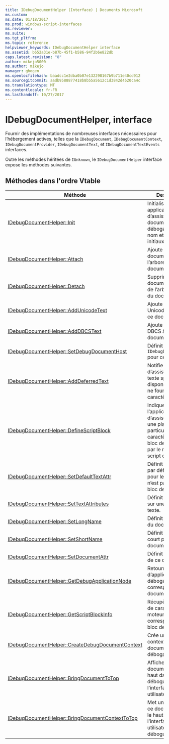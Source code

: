 ```yaml
---
title: IDebugDocumentHelper (Interface) | Documents Microsoft
ms.custom: 
ms.date: 01/18/2017
ms.prod: windows-script-interfaces
ms.reviewer: 
ms.suite: 
ms.tgt_pltfrm: 
ms.topic: reference
helpviewer_keywords: IDebugDocumentHelper interface
ms.assetid: b652a31e-b87b-45f1-b586-94f2b6e822db
caps.latest.revision: "8"
author: mikejo5000
ms.author: mikejo
manager: ghogen
ms.openlocfilehash: baadcc1e2dba0b07e132298167b9b711e40cd912
ms.sourcegitcommit: aadb9588877418b8b55a5612c1d3842d4520ca4c
ms.translationtype: MT
ms.contentlocale: fr-FR
ms.lasthandoff: 10/27/2017
---
```

# <a name="idebugdocumenthelper-interface"></a>IDebugDocumentHelper, interface
Fournir des implémentations de nombreuses interfaces nécessaires pour l’hébergement actives, telles que la `IDebugDocument`, `IDebugDocumentContext`, `IDebugDocumentProvider`, `IDebugDocumentText`, et `IDebugDocumentTextEvents` interfaces.  
  
 Outre les méthodes héritées de `IUnknown`, le `IDebugDocumentHelper` interface expose les méthodes suivantes.  
  
## <a name="methods-in-vtable-order"></a>Méthodes dans l'ordre Vtable  
  
|Méthode|Description|  
|------------|-----------------|  
|[IDebugDocumentHelper::Init](../../winscript/reference/idebugdocumenthelper-init.md)|Initialise une application d’assistance du document de débogage avec un nom et les attributs initiaux.|  
|[IDebugDocumentHelper::Attach](../../winscript/reference/idebugdocumenthelper-attach.md)|Ajoute ce document à l’arborescence du document.|  
|[IDebugDocumentHelper::Detach](../../winscript/reference/idebugdocumenthelper-detach.md)|Supprime ce document à partir de l’arborescence du document.|  
|[IDebugDocumentHelper::AddUnicodeText](../../winscript/reference/idebugdocumenthelper-addunicodetext.md)|Ajoute une chaîne Unicode à la fin de ce document.|  
|[IDebugDocumentHelper::AddDBCSText](../../winscript/reference/idebugdocumenthelper-adddbcstext.md)|Ajoute une chaîne DBCS à la fin de ce document.|  
|[IDebugDocumentHelper::SetDebugDocumentHost](../../winscript/reference/idebugdocumenthelper-setdebugdocumenthost.md)|Définit le `IDebugDocumentHost` pour ce document.|  
|[IDebugDocumentHelper::AddDeferredText](../../winscript/reference/idebugdocumenthelper-adddeferredtext.md)|Notifie l’application d’assistance que le texte spécifié est disponible, mais il ne fournit pas les caractères.|  
|[IDebugDocumentHelper::DefineScriptBlock](../../winscript/reference/idebugdocumenthelper-definescriptblock.md)|Indique à l’application d’assistance qui a une plage particulière de caractères est un bloc de script géré par le moteur de script donné.|  
|[IDebugDocumentHelper::SetDefaultTextAttr](../../winscript/reference/idebugdocumenthelper-setdefaulttextattr.md)|Définit les attributs par défaut à utiliser pour le texte qui n’est pas dans un bloc de script.|  
|[IDebugDocumentHelper::SetTextAttributes](../../winscript/reference/idebugdocumenthelper-settextattributes.md)|Définit les attributs sur une plage de texte.|  
|[IDebugDocumentHelper::SetLongName](../../winscript/reference/idebugdocumenthelper-setlongname.md)|Définit le nom long du document.|  
|[IDebugDocumentHelper::SetShortName](../../winscript/reference/idebugdocumenthelper-setshortname.md)|Définit le nom court pour le document.|  
|[IDebugDocumentHelper::SetDocumentAttr](../../winscript/reference/idebugdocumenthelper-setdocumentattr.md)|Définit les attributs de ce document.|  
|[IDebugDocumentHelper::GetDebugApplicationNode](../../winscript/reference/idebugdocumenthelper-getdebugapplicationnode.md)|Retourne le nœud d’application de débogage correspondant à ce document.|  
|[IDebugDocumentHelper::GetScriptBlockInfo](../../winscript/reference/idebugdocumenthelper-getscriptblockinfo.md)|Récupère la plage de caractères et le moteur de script correspondant à un bloc de script.|  
|[IDebugDocumentHelper::CreateDebugDocumentContext](../../winscript/reference/idebugdocumenthelper-createdebugdocumentcontext.md)|Crée un nouveau contexte de document de débogage.|  
|[IDebugDocumentHelper::BringDocumentToTop](../../winscript/reference/idebugdocumenthelper-bringdocumenttotop.md)|Affiche ce document vers le haut dans le débogueur de l’interface utilisateur.|  
|[IDebugDocumentHelper::BringDocumentContextToTop](../../winscript/reference/idebugdocumenthelper-bringdocumentcontexttotop.md)|Met un contexte de ce document vers le haut dans l’interface utilisateur du débogueur.|